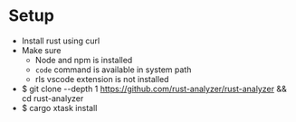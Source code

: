 Setup
=====
* Install rust using curl
* Make sure
    * Node and npm is installed
    * `code` command is available in system path
    * rls vscode extension is not installed
* $ git clone --depth 1 https://github.com/rust-analyzer/rust-analyzer && cd rust-analyzer
* $ cargo xtask install

